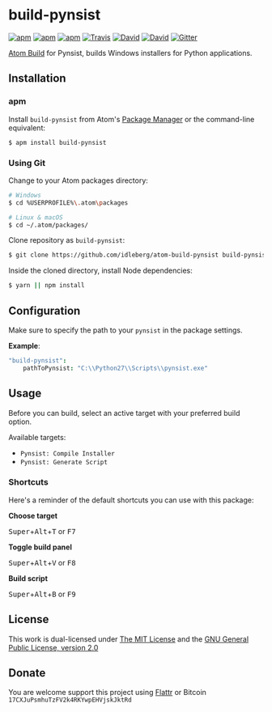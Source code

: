 # build-pynsist

[![apm](https://img.shields.io/apm/l/build-pynsist.svg?style=flat-square)](https://atom.io/packages/build-pynsist)
[![apm](https://img.shields.io/apm/v/build-pynsist.svg?style=flat-square)](https://atom.io/packages/build-pynsist)
[![apm](https://img.shields.io/apm/dm/build-pynsist.svg?style=flat-square)](https://atom.io/packages/build-pynsist)
[![Travis](https://img.shields.io/travis/idleberg/atom-build-pynsist.svg?style=flat-square)](https://travis-ci.org/idleberg/atom-build-pynsist)
[![David](https://img.shields.io/david/idleberg/atom-build-pynsist.svg?style=flat-square)](https://david-dm.org/idleberg/atom-build-pynsist)
[![David](https://img.shields.io/david/dev/idleberg/atom-build-pynsist.svg?style=flat-square)](https://david-dm.org/idleberg/atom-build-pynsist?type=dev)
[![Gitter](https://img.shields.io/badge/chat-Gitter-ed1965.svg?style=flat-square)](https://gitter.im/NSIS-Dev/Atom)

[Atom Build](https://atombuild.github.io/) for Pynsist, builds Windows installers for Python applications.

## Installation

### apm

Install `build-pynsist` from Atom's [Package Manager](http://flight-manual.atom.io/using-atom/sections/atom-packages/) or the command-line equivalent:

`$ apm install build-pynsist`

### Using Git

Change to your Atom packages directory:

```bash
# Windows
$ cd %USERPROFILE%\.atom\packages

# Linux & macOS
$ cd ~/.atom/packages/
```

Clone repository as `build-pynsist`:

```bash
$ git clone https://github.com/idleberg/atom-build-pynsist build-pynsist
```

Inside the cloned directory, install Node dependencies:

```bash
$ yarn || npm install
```

## Configuration

Make sure to specify the path to your `pynsist` in the package settings.

**Example**:

```cson
"build-pynsist":
    pathToPynsist: "C:\\Python27\\Scripts\\pynsist.exe"
```

## Usage

Before you can build, select an active target with your preferred build option.

Available targets:

* `Pynsist: Compile Installer`
* `Pynsist: Generate Script`

### Shortcuts

Here's a reminder of the default shortcuts you can use with this package:

**Choose target**

<kbd>Super</kbd>+<kbd>Alt</kbd>+<kbd>T</kbd> or <kbd>F7</kbd>

**Toggle build panel**

<kbd>Super</kbd>+<kbd>Alt</kbd>+<kbd>V</kbd> or <kbd>F8</kbd>

**Build script**

<kbd>Super</kbd>+<kbd>Alt</kbd>+<kbd>B</kbd> or <kbd>F9</kbd>

## License

This work is dual-licensed under [The MIT License](https://opensource.org/licenses/MIT) and the [GNU General Public License, version 2.0](https://opensource.org/licenses/GPL-2.0)

## Donate

You are welcome support this project using [Flattr](https://flattr.com/submit/auto?user_id=idleberg&url=https://github.com/idleberg/atom-build-pynsist) or Bitcoin `17CXJuPsmhuTzFV2k4RKYwpEHVjskJktRd`